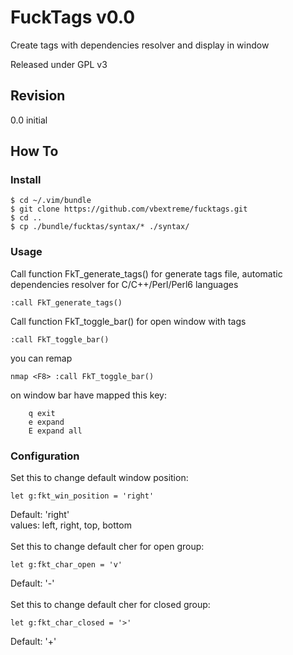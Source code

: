 # FuckTags v0.0
Create tags with dependencies resolver and display in window</br>

Released under GPL v3

## Revision
0.0 initial</br>

## How To
### Install
```
$ cd ~/.vim/bundle
$ git clone https://github.com/vbextreme/fucktags.git 
$ cd ..
$ cp ./bundle/fucktas/syntax/* ./syntax/
```

### Usage

Call function FkT_generate_tags() for generate tags file, automatic dependencies resolver for C/C++/Perl/Perl6 languages
```
:call FkT_generate_tags()
```
Call function FkT_toggle_bar() for open window with tags
```
:call FkT_toggle_bar()
```
you can remap
```
nmap <F8> :call FkT_toggle_bar()
```
on window bar have mapped this key:
```
	q exit
	e expand
	E expand all
```

### Configuration
Set this to change default window position:
```
let g:fkt_win_position = 'right'
```
Default: 'right'</br>
values: left, right, top, bottom</br>
</br>
Set this to change default cher for open group:
```
let g:fkt_char_open = 'v'
```
Default: '-'</br>
</br>
Set this to change default cher for closed group:
```
let g:fkt_char_closed = '>'
```
Default: '+'</br>
</br>

